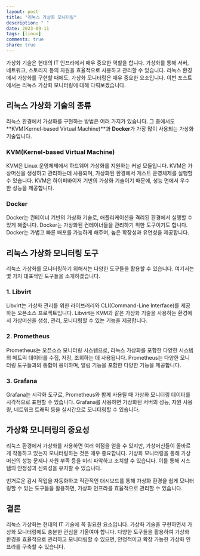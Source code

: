 ```yaml
---
layout: post
title: "리눅스 가상화 모니터링"
description: " "
date: 2023-09-11
tags: [linux]
comments: true
share: true
---
```


가상화 기술은 현대의 IT 인프라에서 매우 중요한 역할을 합니다. 가상화를 통해 서버, 네트워크, 스토리지 등의 자원을 효율적으로 사용하고 관리할 수 있습니다. 리눅스 환경에서 가상화를 구현할 때에도, 가상화 모니터링은 매우 중요한 요소입니다. 이번 포스트에서는 리눅스 가상화 모니터링에 대해 다뤄보겠습니다.

## 리눅스 가상화 기술의 종류

리눅스 환경에서 가상화를 구현하는 방법은 여러 가지가 있습니다. 그 중에서도 **KVM(Kernel-based Virtual Machine)**과 **Docker**가 가장 많이 사용되는 가상화 기술입니다.

### KVM(Kernel-based Virtual Machine)

KVM은 Linux 운영체제에서 하드웨어 가상화를 지원하는 커널 모듈입니다. KVM은 가상머신을 생성하고 관리하는데 사용되며, 가상화된 환경에서 게스트 운영체제를 실행할 수 있습니다. KVM은 하이퍼바이저 기반의 가상화 기술이기 때문에, 성능 면에서 우수한 성능을 제공합니다.

### Docker

Docker는 컨테이너 기반의 가상화 기술로, 애플리케이션을 격리된 환경에서 실행할 수 있게 해줍니다. Docker는 가상화된 컨테이너들을 관리하기 위한 도구이기도 합니다. Docker는 가볍고 빠른 배포를 가능하게 해주며, 높은 확장성과 유연성을 제공합니다.

## 리눅스 가상화 모니터링 도구

리눅스 가상화를 모니터링하기 위해서는 다양한 도구들을 활용할 수 있습니다. 여기서는 몇 가지 대표적인 도구들을 소개하겠습니다.

### 1. **Libvirt**

Libvirt는 가상화 관리를 위한 라이브러리와 CLI(Command-Line Interface)를 제공하는 오픈소스 프로젝트입니다. Libvirt는 KVM과 같은 가상화 기술을 사용하는 환경에서 가상머신을 생성, 관리, 모니터링할 수 있는 기능을 제공합니다.

### 2. **Prometheus**

Prometheus는 오픈소스 모니터링 시스템으로, 리눅스 가상화를 포함한 다양한 시스템의 메트릭 데이터를 수집, 저장, 조회하는 데 사용됩니다. Prometheus는 다양한 모니터링 도구들과의 통합이 용이하며, 알림 기능을 포함한 다양한 기능을 제공합니다.

### 3. **Grafana**

Grafana는 시각화 도구로, Prometheus와 함께 사용될 때 가상화 모니터링 데이터를 시각적으로 표현할 수 있습니다. Grafana를 사용하면 가상화된 서버의 성능, 자원 사용량, 네트워크 트래픽 등을 실시간으로 모니터링할 수 있습니다. 

## 가상화 모니터링의 중요성

리눅스 환경에서 가상화를 사용하면 여러 이점을 얻을 수 있지만, 가상머신들이 올바르게 작동하고 있는지 모니터링하는 것은 매우 중요합니다. 가상화 모니터링을 통해 가상머신의 성능 문제나 자원 부족 등을 미리 파악하고 조치할 수 있습니다. 이를 통해 시스템의 안정성과 신뢰성을 유지할 수 있습니다.

번거로운 감시 작업을 자동화하고 직관적인 대시보드를 통해 가상화 환경을 쉽게 모니터링할 수 있는 도구들을 활용하면, 가상화 인프라를 효율적으로 관리할 수 있습니다.

## 결론

리눅스 가상화는 현대의 IT 기술에 꼭 필요한 요소입니다. 가상화 기술을 구현하면서 가상화 모니터링에도 충분한 관심을 기울여야 합니다. 다양한 도구들을 활용하여 가상화 환경을 효율적으로 관리하고 모니터링할 수 있으면, 안정적이고 확장 가능한 가상화 인프라를 구축할 수 있습니다.